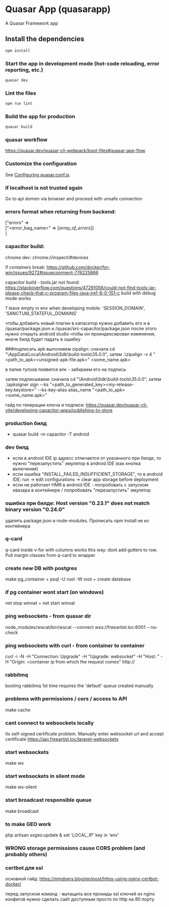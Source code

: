 # Quasar App (quasarapp)

A Quasar Framework app

## Install the dependencies
```bash
npm install
```

### Start the app in development mode (hot-code reloading, error reporting, etc.)
```bash
quasar dev
```

### Lint the files
```bash
npm run lint
```

### Build the app for production
```bash
quasar build
```

### quasar workflow
https://quasar.dev/quasar-cli-webpack/boot-files#quasar-app-flow

### Customize the configuration
See [Configuring quasar.conf.js](https://quasar.dev/quasar-cli/quasar-conf-js).

### if localhost is not trusted again
Go to api domen via browser and proceed with unsafe connection

### errors format when returning from backend:
["errors" => <br/> ["<error_bag_name>" => [*array_of_errors*]] <br/>]

### capacitor build:
chrome dev:
chrome://inspect/#devices

if containers break:
https://github.com/docker/for-win/issues/9272#issuecomment-776225866

capacitor build - tools.jar not found: https://stackoverflow.com/questions/47291056/could-not-find-tools-jar-please-check-that-c-program-files-java-jre1-8-0-151-c
build with debug mode works

? leave empty in env when developing mobile: 'SESSION_DOMAIN', 'SANCTUM_STATEFUL_DOMAINS'

чтобы добавить новый плагин в капаситор нужно добавить его и в /quasar/package.json и /quasar/src-capacitor/package.json
после этого нужно открыть android studio чтобы он проиндексировал изменения, иначе билд будет падать в ошибку

###подписать apk
выполняем zipalign: сначала cd "\AppData\Local\Android\Sdk\build-tools\35.0.0", затем
.\zipalign -v 4 "<path_to_apk>\<unsigned-apk-file.apk>" <some_name.apk>

в папке тулзов появится апк - забираем его на подпись

затем подписываем:
сначала cd "<android dir>\Android\Sdk\build-tools\35.0.0", затем
.\apksigner sign --ks "<path_to_generated_key>\<my-release-key.keystore>" --ks-key-alias alias_name "<path_to_apk>\<some_name.apk>"

гайд по генерации ключа и подписи: https://quasar.dev/quasar-cli-vite/developing-capacitor-apps/publishing-to-store
### production билд
- quasar build -m capacitor -T android

### dev билд
- если в android IDE ip адресс отличается от указанного при билде, то нужно "перезапустить" эмулятор в android IDE (как кнопка включения)
- если ошибка "INSTALL_FAILED_INSUFFICIENT_STORAGE", то в android IDE: run -> edit configurations -> clear app storage before deployment
- если не работает HMR в android IDE - попробовать с запуском квазара в контейнере / попробовать "перезапустить" эмулятор

### ошибка при билде: Host version "0.23.1" does not match binary version "0.24.0"
удалить package.json и node-modules. Прописать npm install не из контейнера

### q-card
q-card inside v-for with columns works this way:
dont add gutters to row.
Pull margin classes from q-card to wrapper

### create new DB with postgres
make pg_container + psql -U root -W root + create database <name>

### if pg container wont start (on windows)
net stop winnat + net start winnat

### ping websockets - from quasar dir
node_modules/wscat/bin/wscat --connect wss://freeartist.loc:6001 --no-check

### ping websockets with curl - from container to container
curl -i -N -H "Connection: Upgrade" -H "Upgrade: websocket" -H "Host: <ws host ip>" -H "Origin: <container ip from which the request comes" http://<ws host ip>

### rabbitmq
booting rabbitmq 1st time requires the 'default' queue created manually

### problems with permissions / cors / access to API
make cache

### cant connect to websockets locally
Its self-signed certificate problem. Manually enter websocket url and accept certificate
https://api.freeartist.loc/laravel-websockets

### start websockets
make ws

### start websockets in silent mode
make ws-silent

### start broadcast responsible queue
make broadcast

### to make GEO work
php artisan sxgeo:update & set 'LOCAL_IP' key in 'env'

### WRONG storage permissions cause CORS problem (and probably others)

### certbot для ssl
основной гайд: https://mindsers.blog/en/post/https-using-nginx-certbot-docker/

перед запуском команд - вытащить все прокиды ssl ключей из nginx конфигов
нужно сделать сайт доступным просто по http на 80 порту
